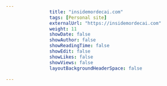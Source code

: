 ---
                title: "insidemordecai.com"
                tags: [Personal site]
                externalUrl: "https://insidemordecai.com"
                weight: 11
                showDate: false
                showAuthor: false
                showReadingTime: false
                showEdit: false
                showLikes: false
                showViews: false
                layoutBackgroundHeaderSpace: false
                ---
